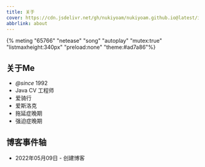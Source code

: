 ```yaml
---
title: 关于
cover: https://cdn.jsdelivr.net/gh/nukiyoam/nukiyoam.github.io@latest/images/cover/about-cover.jpeg
abbrlink: about
---
```


{% meting "65766" "netease" "song" "autoplay" "mutex:true" "listmaxheight:340px" "preload:none" "theme:#ad7a86"%}

## 关于Me

- *@since* 1992
- Java CV 工程师
- 爱骑行
- 爱斯洛克
- 拖延症晚期
- 强迫症晚期

## 博客事件轴

- 2022年05月09日 - 创建博客
